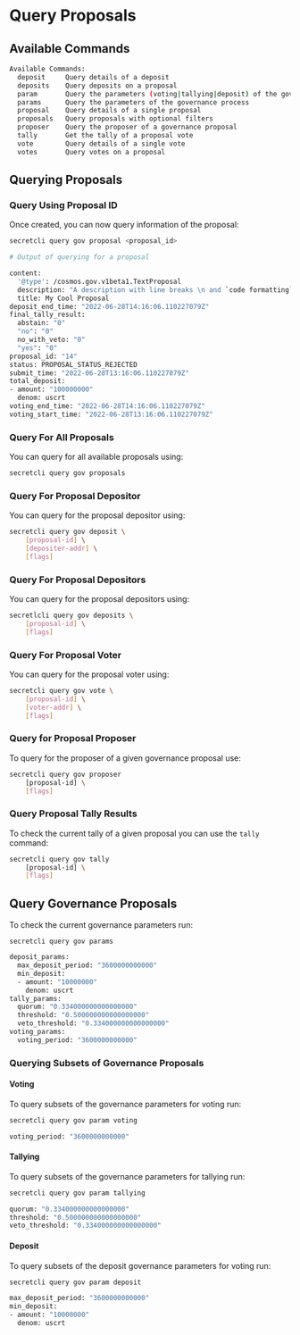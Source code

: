 # Query Proposals

## Available Commands

```bash
Available Commands:
  deposit     Query details of a deposit
  deposits    Query deposits on a proposal
  param       Query the parameters (voting|tallying|deposit) of the governance process
  params      Query the parameters of the governance process
  proposal    Query details of a single proposal
  proposals   Query proposals with optional filters
  proposer    Query the proposer of a governance proposal
  tally       Get the tally of a proposal vote
  vote        Query details of a single vote
  votes       Query votes on a proposal
```

## Querying Proposals

### Query Using Proposal ID

Once created, you can now query information of the proposal:

```bash
secretcli query gov proposal <proposal_id>
```

```bash
# Output of querying for a proposal

content:
  '@type': /cosmos.gov.v1beta1.TextProposal
  description: "A description with line breaks \n and `code formatting`"
  title: My Cool Proposal
deposit_end_time: "2022-06-28T14:16:06.110227079Z"
final_tally_result:
  abstain: "0"
  "no": "0"
  no_with_veto: "0"
  "yes": "0"
proposal_id: "14"
status: PROPOSAL_STATUS_REJECTED
submit_time: "2022-06-28T13:16:06.110227079Z"
total_deposit:
- amount: "100000000"
  denom: uscrt
voting_end_time: "2022-06-28T14:16:06.110227079Z"
voting_start_time: "2022-06-28T13:16:06.110227079Z"
```

### Query For All Proposals&#x20;

You can query for all available proposals using:&#x20;

```bash
secretcli query gov proposals
```

### Query For Proposal Depositor

You can query for the proposal depositor using:&#x20;

```bash
secretcli query gov deposit \
    [proposal-id] \
    [depositer-addr] \
    [flags]
```

### Query For Proposal Depositors

You can query for the proposal depositors using:&#x20;

```bash
secretlcli query gov deposits \
    [proposal-id] \
    [flags]
```

### Query For Proposal Voter

You can query for the proposal voter using:&#x20;

```bash
secretcli query gov vote \
    [proposal-id] \
    [voter-addr] \
    [flags]
```

### Query for Proposal Proposer

To query for the proposer of a given governance proposal use:

```bash
secretcli query gov proposer 
    [proposal-id] \
    [flags]
```

### Query Proposal Tally Results <a href="#query-proposal-tally-results" id="query-proposal-tally-results"></a>

To check the current tally of a given proposal you can use the `tally` command:

```bash
secretcli query gov tally 
    [proposal-id] \
    [flags]
```

## Query Governance Proposals

To check the current governance parameters run:

```
secretcli query gov params
```

```bash
deposit_params:
  max_deposit_period: "3600000000000"
  min_deposit:
  - amount: "10000000"
    denom: uscrt
tally_params:
  quorum: "0.334000000000000000"
  threshold: "0.500000000000000000"
  veto_threshold: "0.334000000000000000"
voting_params:
  voting_period: "3600000000000"
```

### Querying Subsets of Governance Proposals

#### Voting

To query subsets of the governance parameters for voting run:

```bash
secretcli query gov param voting
```

```bash
voting_period: "3600000000000"
```

#### Tallying

To query subsets of the governance parameters for tallying run:

```bash
secretcli query gov param tallying
```

```bash
quorum: "0.334000000000000000"
threshold: "0.500000000000000000"
veto_threshold: "0.334000000000000000"
```

#### Deposit

To query subsets of the deposit governance parameters for voting run:

```bash
secretcli query gov param deposit
```

```bash
max_deposit_period: "3600000000000"
min_deposit:
- amount: "10000000"
  denom: uscrt
```
